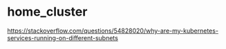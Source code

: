 # home_cluster

https://stackoverflow.com/questions/54828020/why-are-my-kubernetes-services-running-on-different-subnets

